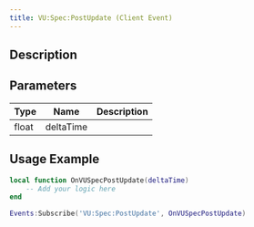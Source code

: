 ```yaml
---
title: VU:Spec:PostUpdate (Client Event)
---
```

## Description

## Parameters

| Type  | Name      | Description |
| ----- | --------- | ----------- |
| float | deltaTime |             |

## Usage Example

``` lua
local function OnVUSpecPostUpdate(deltaTime)
    -- Add your logic here
end

Events:Subscribe('VU:Spec:PostUpdate', OnVUSpecPostUpdate)
```
